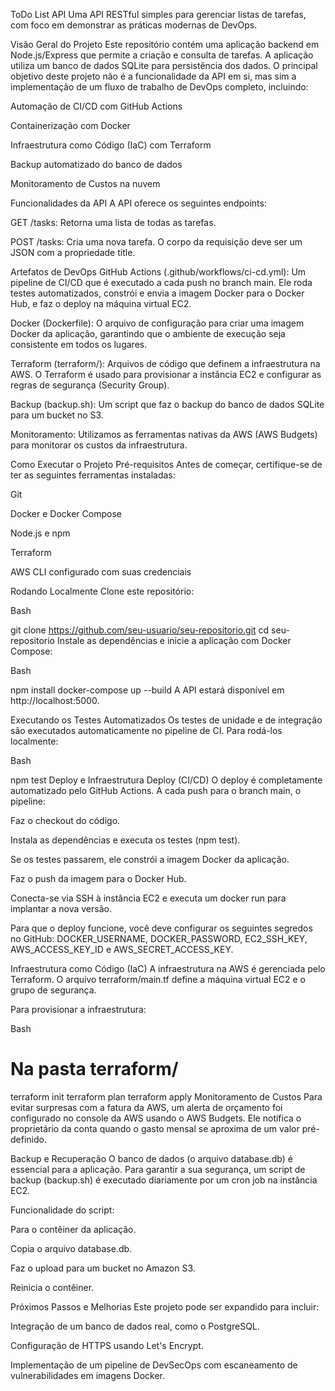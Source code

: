 ToDo List API
Uma API RESTful simples para gerenciar listas de tarefas, com foco em demonstrar as práticas modernas de DevOps.

Visão Geral do Projeto
Este repositório contém uma aplicação backend em Node.js/Express que permite a criação e consulta de tarefas. A aplicação utiliza um banco de dados SQLite para persistência dos dados. O principal objetivo deste projeto não é a funcionalidade da API em si, mas sim a implementação de um fluxo de trabalho de DevOps completo, incluindo:

Automação de CI/CD com GitHub Actions

Containerização com Docker

Infraestrutura como Código (IaC) com Terraform

Backup automatizado do banco de dados

Monitoramento de Custos na nuvem

Funcionalidades da API
A API oferece os seguintes endpoints:

GET /tasks: Retorna uma lista de todas as tarefas.

POST /tasks: Cria uma nova tarefa. O corpo da requisição deve ser um JSON com a propriedade title.

Artefatos de DevOps
GitHub Actions (.github/workflows/ci-cd.yml): Um pipeline de CI/CD que é executado a cada push no branch main. Ele roda testes automatizados, constrói e envia a imagem Docker para o Docker Hub, e faz o deploy na máquina virtual EC2.

Docker (Dockerfile): O arquivo de configuração para criar uma imagem Docker da aplicação, garantindo que o ambiente de execução seja consistente em todos os lugares.

Terraform (terraform/): Arquivos de código que definem a infraestrutura na AWS. O Terraform é usado para provisionar a instância EC2 e configurar as regras de segurança (Security Group).

Backup (backup.sh): Um script que faz o backup do banco de dados SQLite para um bucket no S3.

Monitoramento: Utilizamos as ferramentas nativas da AWS (AWS Budgets) para monitorar os custos da infraestrutura.

Como Executar o Projeto
Pré-requisitos
Antes de começar, certifique-se de ter as seguintes ferramentas instaladas:

Git

Docker e Docker Compose

Node.js e npm

Terraform

AWS CLI configurado com suas credenciais

Rodando Localmente
Clone este repositório:

Bash

git clone https://github.com/seu-usuario/seu-repositorio.git
cd seu-repositorio
Instale as dependências e inicie a aplicação com Docker Compose:

Bash

npm install
docker-compose up --build
A API estará disponível em http://localhost:5000.

Executando os Testes Automatizados
Os testes de unidade e de integração são executados automaticamente no pipeline de CI. Para rodá-los localmente:

Bash

npm test
Deploy e Infraestrutura
Deploy (CI/CD)
O deploy é completamente automatizado pelo GitHub Actions. A cada push para o branch main, o pipeline:

Faz o checkout do código.

Instala as dependências e executa os testes (npm test).

Se os testes passarem, ele constrói a imagem Docker da aplicação.

Faz o push da imagem para o Docker Hub.

Conecta-se via SSH à instância EC2 e executa um docker run para implantar a nova versão.

Para que o deploy funcione, você deve configurar os seguintes segredos no GitHub: DOCKER_USERNAME, DOCKER_PASSWORD, EC2_SSH_KEY, AWS_ACCESS_KEY_ID e AWS_SECRET_ACCESS_KEY.

Infraestrutura como Código (IaC)
A infraestrutura na AWS é gerenciada pelo Terraform. O arquivo terraform/main.tf define a máquina virtual EC2 e o grupo de segurança.

Para provisionar a infraestrutura:

Bash

# Na pasta terraform/
terraform init
terraform plan
terraform apply
Monitoramento de Custos
Para evitar surpresas com a fatura da AWS, um alerta de orçamento foi configurado no console da AWS usando o AWS Budgets. Ele notifica o proprietário da conta quando o gasto mensal se aproxima de um valor pré-definido.

Backup e Recuperação
O banco de dados (o arquivo database.db) é essencial para a aplicação. Para garantir a sua segurança, um script de backup (backup.sh) é executado diariamente por um cron job na instância EC2.

Funcionalidade do script:

Para o contêiner da aplicação.

Copia o arquivo database.db.

Faz o upload para um bucket no Amazon S3.

Reinicia o contêiner.

Próximos Passos e Melhorias
Este projeto pode ser expandido para incluir:

Integração de um banco de dados real, como o PostgreSQL.

Configuração de HTTPS usando Let's Encrypt.

Implementação de um pipeline de DevSecOps com escaneamento de vulnerabilidades em imagens Docker.
